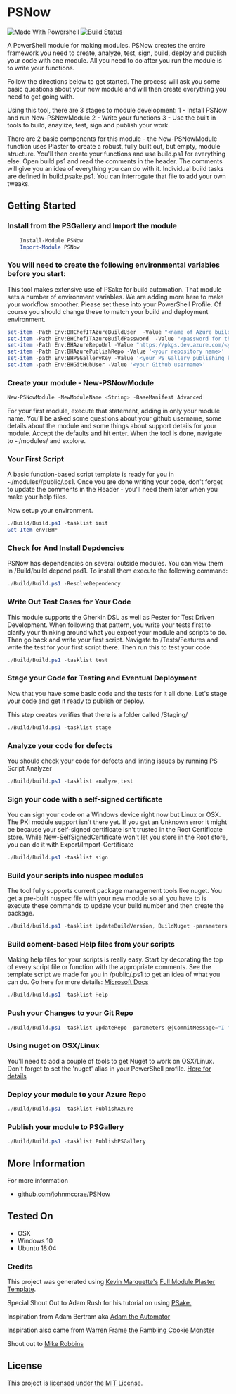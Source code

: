 # PSNow

![Made With Powershell](https://img.shields.io/badge/Made%20With-PowerShell-green "Powered by PowerShell")
[![Build Status](https://dev.azure.com/chefcorp-chefIT/PSNow/_apis/build/status/johnmccrae.PSNow?branchName=master)](https://dev.azure.com/chefcorp-chefIT/PSNow/_build/latest?definitionId=21&branchName=master)

A PowerShell module for making modules. PSNow creates the entire framework you need to create, analyze, test, sign, build, deploy and publish your code with one module. All you need to do after you run the module is to write your functions.

Follow the directions below to get started. The process will ask you some basic questions about your new module and will then create everything you need to get going with.

Using this tool, there are 3 stages to module development:
1 - Install PSNow and run New-PSNowModule
2 - Write your functions
3 - Use the built in tools to build, anaylize, test, sign and publish your work.

There are 2 basic components for this module - the New-PSNowModule function uses Plaster to create a robust, fully built out, but empty, module structure. You'll then create your functions and use build.ps1 for everything else. Open build.ps1 and read the comments in the header. The comments will give you an idea of everything you can do with it. Individual build tasks are defined in build.psake.ps1. You can interrogate that file to add your own tweaks.

## Getting Started

### Install from the PSGallery and Import the module

```powershell
    Install-Module PSNow
    Import-Module PSNow
```

### You will need to create the following environmental variables before you start:

This tool makes extensive use of PSake for build automation. That module sets a number of environment variables. We are adding more here to make your workflow smoother. Please set these into your PowerShell Profile. Of course you should change these to match your build and deployment environment.

```powershell
set-item -Path Env:BHChefITAzureBuildUser  -Value "<name of Azure build user>"
set-item -Path Env:BHChefITAzureBuildPassword  -Value "<password for that user>"
set-item -Path Env:BHAzureRepoUrl -Value "https://pkgs.dev.azure.com/<your org>/_packaging/<your repo>/nuget/v2/"
set-item -Path Env:BHAzurePublishRepo -Value '<your repository name>'
set-item -path Env:BHPSGalleryKey -Value '<your PS Gallery publishing key>'
set-item -path Env:BHGitHubUser -Value '<your Github username>'
```

### Create your module - New-PSNowModule

```powershell
New-PSNowModule -NewModuleName <String> -BaseManifest Advanced
```

For your first module, execute that statement, adding in only your module name. You'll be asked some questions about your github username, some details about the module and some things about support details for your module. Accept the defaults and hit enter. When the tool is done, navigate to ~/modules/<your module> and explore.

### Your First Script

A basic function-based script template is ready for you in ~/modules/<your module>/public/<your module>.ps1. Once you are done writing your code, don't forget to update the comments in the Header - you'll need them later when you make your help files.

Now setup your environment.

```powershell
./Build/Build.ps1 -tasklist init
Get-Item env:BH*
```

### Check for And Install Depdencies

PSNow has dependencies on several outside modules. You can view them in /Build/build.depend.psd1. To install them execute the following command:

```powershell
./Build/Build.ps1 -ResolveDependency
```



### Write Out Test Cases for Your Code

This module supports the Gherkin DSL as well as Pester for Test Driven Development. When following that pattern, you write your tests first to clarify your thinking around what you expect your module and scripts to do. Then go back and write your first script. Navigate to /Tests/Features and write the test for your first script there. Then run this to test your code.

```powershell
./Build/Build.ps1 -tasklist test
```

### Stage your Code for Testing and Eventual Deployment

Now that you have some basic code and the tests for it all done. Let's stage your code and get it ready to publish or deploy.

This step creates verifies that there is a folder called /Staging/<your module>

```powershell
./Build/build.ps1 -tasklist stage
```

### Analyze your code for defects

You should check your code for defects and linting issues by running PS Script Analyzer

```powershell
./Build/build.ps1 -tasklist analyze,test
```

### Sign your code with a self-signed certificate

You can sign your code on a Windows device right now but Linux or OSX. The PKI module support isn't there yet. If you get an Unknown error it might be because your self-signed certificate isn't trusted in the Root Certificate store. While New-SelfSignedCertificate won't let you store in the Root store, you can do it with Export/Import-Certificate

```powershell
./Build/Build.ps1 -tasklist sign
```

### Build your scripts into nuspec modules

The tool fully supports current package management tools like nuget. You get a pre-built nuspec file with your new module so all you have to is execute these commands to update your build number and then create the package.

```powershell
./Build/build.ps1 -tasklist UpdateBuildVersion, BuildNuget -parameters ` @{BuildRev='Revision'}
```

### Build coment-based Help files from your scripts

Making help files for your scripts is really easy. Start by decorating the top of every script file or function with the appropriate comments. See the template script we made for you in /public/<your new module>.ps1 to get an idea of what you can do. Go here for more details: [Microsoft Docs](https://docs.microsoft.com/en-us/powershell/module/microsoft.powershell.core/about/about_comment_based_help?view=powershell-6)

```powershell
./Build/build.ps1 -tasklist Help
```

### Push your Changes to your Git Repo

```powershell
./Build/Build.ps1 -tasklist UpdateRepo -parameters @{CommitMessage="I fixed a thing and rev'd the build number"}
```

### Using nuget on OSX/Linux

You'll need to add a couple of tools to get Nuget to work on OSX/Linux. Don't forget to set the 'nuget' alias in your PowerShell profile.
[Here for details](https://docs.microsoft.com/en-us/nuget/install-nuget-client-tools)

### Deploy your module to your Azure Repo

```powershell
./Build/Build.ps1 -tasklist PublishAzure
```


### Publish your module to PSGallery

```powershell
./Build/Build.ps1 -tasklist PublishPSGallery
```


## More Information

For more information

* [github.com/johnmccrae/PSNow](https://github.com/johnmccrae/PSNow)

## Tested On

* OSX
* Windows 10
* Ubuntu 18.04

### Credits

This project was generated using [Kevin Marquette's](http://kevinmarquette.github.io) [Full Module Plaster Template](https://github.com/KevinMarquette/PlasterTemplates/tree/master/FullModuleTemplate).

Special Shout Out to Adam Rush for his tutorial on using [PSake.](https://adamrushuk.github.io/example-azure-devops-build-pipeline-for-powershell-modules/)

Inspiration from Adam Bertram aka [Adam the Automator](https://adamtheautomator.com/)

Inspiration also came from [Warren Frame the Rambling Cookie Monster](http://ramblingcookiemonster.github.io/)

Shout out to [Mike Robbins](https://mikefrobbins.com)

## License

This project is [licensed under the MIT License](LICENSE.md).
